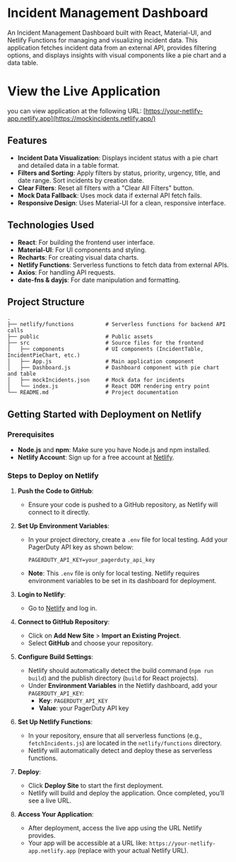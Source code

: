 # Incident Management Dashboard

An Incident Management Dashboard built with React, Material-UI, and Netlify Functions for managing and visualizing incident data. This application fetches incident data from an external API, provides filtering options, and displays insights with visual components like a pie chart and a data table.

# View the Live Application
you can view application at the following URL: [https://your-netlify-app.netlify.app](https://mockincidents.netlify.app/)

## Features

- **Incident Data Visualization**: Displays incident status with a pie chart and detailed data in a table format.
- **Filters and Sorting**: Apply filters by status, priority, urgency, title, and date range. Sort incidents by creation date.
- **Clear Filters**: Reset all filters with a "Clear All Filters" button.
- **Mock Data Fallback**: Uses mock data if external API fetch fails.
- **Responsive Design**: Uses Material-UI for a clean, responsive interface.

## Technologies Used

- **React**: For building the frontend user interface.
- **Material-UI**: For UI components and styling.
- **Recharts**: For creating visual data charts.
- **Netlify Functions**: Serverless functions to fetch data from external APIs.
- **Axios**: For handling API requests.
- **date-fns & dayjs**: For date manipulation and formatting.

## Project Structure

```plaintext
.
├── netlify/functions          # Serverless functions for backend API calls
├── public                     # Public assets
├── src                        # Source files for the frontend
│   ├── components             # UI components (IncidentTable, IncidentPieChart, etc.)
│   ├── App.js                 # Main application component
│   ├── Dashboard.js           # Dashboard component with pie chart and table
│   ├── mockIncidents.json     # Mock data for incidents
│   └── index.js               # React DOM rendering entry point
└── README.md                  # Project documentation
```
## Getting Started with Deployment on Netlify

### Prerequisites

- **Node.js** and **npm**: Make sure you have Node.js and npm installed.
- **Netlify Account**: Sign up for a free account at [Netlify](https://www.netlify.com/).

### Steps to Deploy on Netlify

1. **Push the Code to GitHub**:
   - Ensure your code is pushed to a GitHub repository, as Netlify will connect to it directly.

2. **Set Up Environment Variables**:
   - In your project directory, create a `.env` file for local testing. Add your PagerDuty API key as shown below:
     ```plaintext
     PAGERDUTY_API_KEY=your_pagerduty_api_key
     ```
   - **Note**: This `.env` file is only for local testing. Netlify requires environment variables to be set in its dashboard for deployment.

3. **Login to Netlify**:
   - Go to [Netlify](https://app.netlify.com/) and log in.

4. **Connect to GitHub Repository**:
   - Click on **Add New Site** > **Import an Existing Project**.
   - Select **GitHub** and choose your repository.

5. **Configure Build Settings**:
   - Netlify should automatically detect the build command (`npm run build`) and the publish directory (`build` for React projects).
   - Under **Environment Variables** in the Netlify dashboard, add your `PAGERDUTY_API_KEY`:
     - **Key**: `PAGERDUTY_API_KEY`
     - **Value**: your PagerDuty API key

6. **Set Up Netlify Functions**:
   - In your repository, ensure that all serverless functions (e.g., `fetchIncidents.js`) are located in the `netlify/functions` directory.
   - Netlify will automatically detect and deploy these as serverless functions.

7. **Deploy**:
   - Click **Deploy Site** to start the first deployment.
   - Netlify will build and deploy the application. Once completed, you’ll see a live URL.

8. **Access Your Application**:
   - After deployment, access the live app using the URL Netlify provides. 
   - Your app will be accessible at a URL like: `https://your-netlify-app.netlify.app` (replace with your actual Netlify URL).
